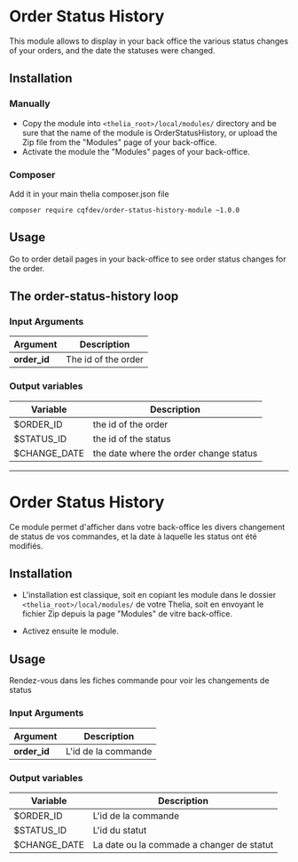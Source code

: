 # Order Status History

This module allows to display in your back office the various status changes of your orders,
and the date the statuses were changed.

## Installation

### Manually

* Copy the module into ```<thelia_root>/local/modules/``` directory and be sure that the name of the module is OrderStatusHistory, or upload the Zip file from the "Modules" page of your back-office.
* Activate the module the "Modules" pages of your back-office.

### Composer

Add it in your main thelia composer.json file

```
composer require cqfdev/order-status-history-module ~1.0.0
```

## Usage

Go to order detail pages in your back-office to see order status changes for the order. 

## The order-status-history loop

### Input Arguments

|Argument   |Description    |
|---        |---            |
|**order_id**| The id of the order|

### Output variables

|Variable    |Description    |
|---         |---            |
|$ORDER_ID   | the id of the order |
|$STATUS_ID  | the id of the status |
|$CHANGE_DATE| the date where the order change status |

---

# Order Status History

Ce module permet d'afficher dans votre back-office les divers changement de status de vos commandes, 
et la date à laquelle les status ont été modifiés.

## Installation

* L'installation est classique, soit en copiant les module dans le dossier ```<thelia_root>/local/modules/``` de votre Thelia, soit en envoyant le fichier Zip depuis la page "Modules" de vitre back-office.

* Activez ensuite le module.

## Usage

Rendez-vous dans les fiches commande pour voir les changements de status 

### Input Arguments

|Argument   |Description    |
|---        |---            |
|**order_id**| L'id de la commande|

### Output variables

|Variable    |Description    |
|---         |---            |
|$ORDER_ID   | L'id de la commande |
|$STATUS_ID  | L'id du statut |
|$CHANGE_DATE| La date ou la commade a changer de statut|




